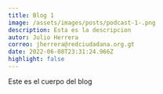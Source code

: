 ```yaml
---
title: Blog 1
image: /assets/images/posts/podcast-1-.png
description: Esta es la descripcion
autor: Julio Herrera
correo: jherrera@redciudadana.org.gt
date: 2022-06-08T23:31:24.966Z
highlight: false
---
```

Este es el cuerpo del blog